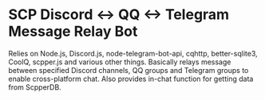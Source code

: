 # SCP Discord <-> QQ <-> Telegram Message Relay Bot
Relies on Node.js, Discord.js, node-telegram-bot-api, cqhttp, better-sqlite3, CoolQ, scpper.js and various other things.
Basically relays message between specified Discord channels, QQ groups and Telegram groups to enable cross-platform chat.
Also provides in-chat function for getting data from ScpperDB.

